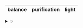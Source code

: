 | balance | purification | light |
| :-----: | :----------: | :---: |

<details>
  <summary>✨</summary>
  These words are chosen at random each day. New words will appear here tomorrow morning.
</details>